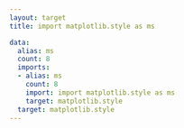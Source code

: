 ```yaml
---
layout: target
title: import matplotlib.style as ms

data:
  alias: ms
  count: 8
  imports:
  - alias: ms
    count: 8
    import: import matplotlib.style as ms
    target: matplotlib.style
  target: matplotlib.style
---
```


